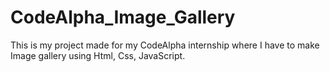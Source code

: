# CodeAlpha_Image_Gallery
This is my project made for my CodeAlpha internship where I have to make Image gallery using Html, Css, JavaScript.
